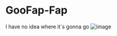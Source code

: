 # GooFap-Fap
I have no idea where it`s gonna go
![image](https://github.com/user-attachments/assets/d64da7aa-bebc-4047-9a95-363c147d2bb6)
